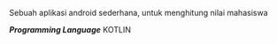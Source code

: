 Sebuah aplikasi android sederhana, untuk menghitung nilai mahasiswa

***Programming Language***
      KOTLIN
